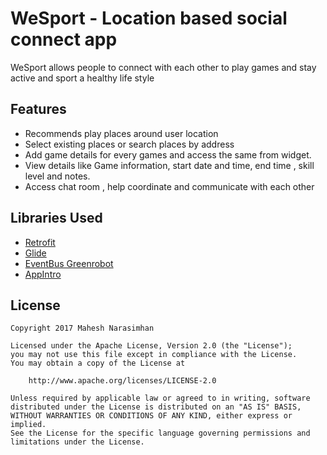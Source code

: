 # WeSport - Location based social connect app

WeSport allows people to connect with each other to play games and stay active and sport a healthy life style

## Features

* Recommends play places around user location
* Select existing places or search places by address
* Add game details for every games and access the same from widget.
* View details like Game information, start date and time, end time , skill level and notes.
* Access chat room , help coordinate and communicate with each other

## Libraries Used

* [Retrofit](https://github.com/square/retrofit.git)
* [Glide](https://github.com/bumptech/glide.git)
* [EventBus Greenrobot](https://github.com/greenrobot/EventBus.git)
* [AppIntro](https://github.com/apl-devs/AppIntro.git)


## License

    Copyright 2017 Mahesh Narasimhan

    Licensed under the Apache License, Version 2.0 (the "License");
    you may not use this file except in compliance with the License.
    You may obtain a copy of the License at

        http://www.apache.org/licenses/LICENSE-2.0

    Unless required by applicable law or agreed to in writing, software
    distributed under the License is distributed on an "AS IS" BASIS,
    WITHOUT WARRANTIES OR CONDITIONS OF ANY KIND, either express or implied.
    See the License for the specific language governing permissions and
    limitations under the License.
